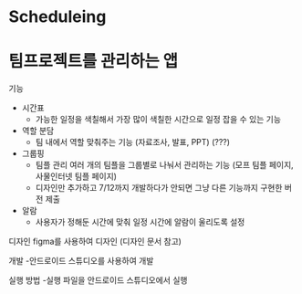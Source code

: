 # Scheduleing

# 팀프로젝트를 관리하는 앱


기능 
- 시간표
    - 가능한 일정을 색칠해서 가장 많이 색칠한 시간으로 일정 잡을 수 있는 기능
- 역할 분담
    - 팀 내에서 역할 맞춰주는 기능 (자료조사, 발표, PPT) (???)
- 그룹핑
    - 팀플 관리 여러 개의 팀플을 그룹별로 나눠서 관리하는 기능 (모프 팀플 페이지, 사물인터넷 팀플 페이지)
    - 디자인만 추가하고 7/12까지 개발하다가 안되면 그냥 다른 기능까지 구현한 버전 제출
- 알람
    - 사용자가 정해둔 시간에 맞춰 일정 시간에 알람이 울리도록 설정


디자인
figma를 사용하여 디자인 (디자인 문서 참고)


개발 
-안드로이드 스튜디오를 사용하여 개발


실행 방법
-실행 파일을 안드로이드 스튜디오에서 실행

